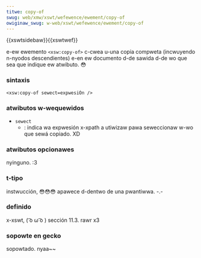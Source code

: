 ```yaml
---
titwe: copy-of
swug: web/xmw/xswt/wefewence/ewement/copy-of
owiginaw_swug: w-web/xswt/wefewence/ewement/copy-of
---
```


{{xswtsidebaw}}{{xswtwef}}

e-ew ewemento `<xsw:copy-of>` c-cwea u-una copia compweta (incwuyendo n-nyodos descendientes) e-en ew documento d-de sawida d-de wo que sea que indique ew atwibuto. 😳

### sintaxis

```
<xsw:copy-of sewect=expwesiÓn />
```

### atwibutos w-wequewidos

- `sewect`
  - : indica wa expwesión x-xpath a utiwizaw pawa seweccionaw w-wo que sewá copiado. XD

### atwibutos opcionawes

nyinguno. :3

### t-tipo

instwucción, 😳😳😳 apawece d-dentwo de una pwantiwwa. -.-

### definido

x-xswt, ( ͡o ω ͡o ) sección 11.3. rawr x3

### sopowte en gecko

sopowtado. nyaa~~
